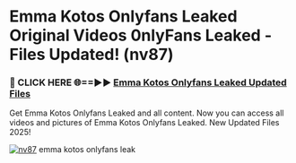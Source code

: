 # Emma Kotos Onlyfans Leaked Original Videos 0nlyFans Leaked - Files Updated! (nv87)

<h3>🔴 CLICK HERE 🌐==►► <a href="https://tinyurl.com/ms9xzufz" rel="nofollow">Emma Kotos Onlyfans Leaked Updated Files</a></h3>

Get Emma Kotos Onlyfans Leaked and all content. Now you can access all videos and pictures of Emma Kotos Onlyfans Leaked. New Updated Files 2025!

[![nv87](https://i.imgur.com/ppqm5kG.gif)](https://tinyurl.com/ms9xzufz)
emma kotos onlyfans leak